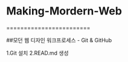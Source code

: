 # Making-Mordern-Web
========================

##모던 웹 디자인 워크프로세스 - Git & GitHub

1.Git 설치
2.READ.md 생성 

